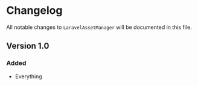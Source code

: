 # Changelog

All notable changes to `LaravelAssetManager` will be documented in this file.

## Version 1.0

### Added
- Everything

